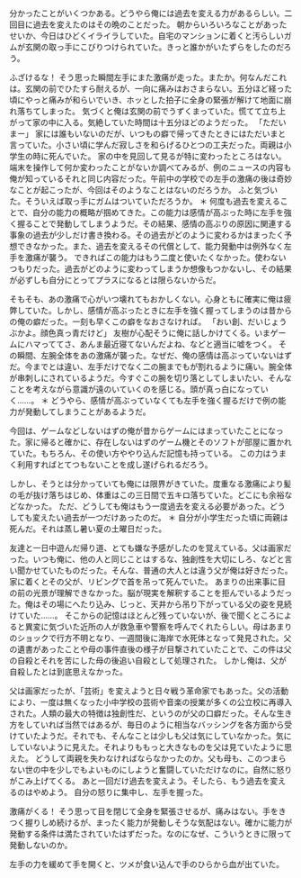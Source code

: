 
<!-- 量子の導き 3 -->

分かったことがいくつかある。どうやら俺には過去を変える力があるらしい。二回目に過去を変えたのはその晩のことだった。
朝からいろいろなことがあったせいか、今日はひどくイライラしていた。自宅のマンションに着くと汚らしいガムが玄関の取っ手にこびりつけられていた。きっと誰かがいたずらをしたのだろう。
 
ふざけるな！ そう思った瞬間左手にまた激痛が走った。またか。何なんだこれは。玄関の前でひたすら耐えるが、一向に痛みはおさまらない。五分ほど経った頃にやっと痛みが和らいでいき、ホッとした拍子に全身の緊張が解けて地面に崩れ落ちてしまった。
気づくと俺は玄関の前でうずくまっていた。慌てて立ち上がって家の中に入る。気絶していた時間は十五分ほどのようだった。
「ただいまー」
家には誰もいないのだが、いつもの癖で帰ってきたときにはただいまと言っていた。小さい頃に学んだ寂しさを和らげるひとつの工夫だった。両親は小学生の時に死んでいた。
家の中を見回して見るが特に変わったところはない。端末を操作して何か変わったことがないか調べてみるが、例のニュースの内容も俺が知っているそれと同じ内容だった。午前中の学校での左手の激痛の後は奇妙なことが起こったが、今回はそのようなことはないのだろうか。
ふと気づいた。そういえば取っ手にガムはついていただろうか。
＊
何度も過去を変えることで、自分の能力の概略が掴めてきた。この能力は感情が高ぶった時に左手を強く握ることで発動してしまうようだ。その結果、感情の高ぶりの原因に関連する事象の過去が少しだけ書き換わる。その過去がどのように変わるかはまったく予想できなかった。また、過去を変えるその代償として、能力発動中は例外なく左手を激痛が襲う。
できればこの能力はもう二度と使いたくなかった。使わないつもりだった。過去がどのように変わってしまうか想像もつかないし、その結果が必ずしも自分にとってプラスになるとは限らないからだ。
 
そもそも、あの激痛で心がいつ壊れてもおかしくない。心身ともに確実に俺は疲弊していた。しかし、感情が高ぶったときに左手を強く握ってしまうのは昔からの俺の癖だった。一刻も早くこの癖をなおさなければ。
「おい創、だいじょうぶかよ。顔色真っ青だけど」
友樹が心配そうに俺に話しかけてくる。いまゲームにハマっててさ、あんま最近寝てないんだよね、などと適当に嘘をつく。
その瞬間、左腕全体をあの激痛が襲った。なぜだ、俺の感情は高ぶっていないはずだ。今までとは違い、左手だけでなく二の腕までもが割れるように痛い。腕全体が串刺しにされているようだ。今すぐこの腕を切り落としてしまいたい、そんなことを考えながら意識が遠のいていくのを感じる。頭が真っ白になっていく……。
＊
どうやら、感情が高ぶっていなくても左手を強く握るだけで例の能力が発動してしまうことがあるようだ。
 
今回は、ゲームなどしないはずの俺が昔からゲームにはまっていたことになった。家に帰ると確かに、存在しないはずのゲーム機とそのソフトが部屋に置かれていた。もちろん、その使い方ややり込んだ記憶も持っている。
この力はうまく利用すればとてつもないことを成し遂げられるだろう。
 
しかし、そうとは分かっていても俺には限界がきていた。度重なる激痛により髪の毛が抜け落ちはじめ、体重はこの三日間で五キロ落ちていた。どこにも余裕などなかった。
ただ、どうしても俺はもう一度過去を変える必要があった。どうしても変えたい過去が一つだけあったのだ。
＊
自分が小学生だった頃に両親は死んだ。それは蒸し暑い夏の土曜日だった。
 
友達と一日中遊んだ帰り道、とても嫌な予感がしたのを覚えている。父は画家だった。いつも俺に、他の人と同じことはするな、独創性を大切にしろ、などと言い聞かせていたものだった。そんな、普通の大人とは違う父が俺は好きだった。家に着くとその父が、リビングで首を吊って死んでいた。
あまりの出来事に目の前の光景が理解できなかった。脳が現実を解釈することを拒んでいるようだった。俺はその場にへたり込み、じっと、天井から吊り下がっている父の姿を見続けていた……。
そこからの記憶はほとんど残っていないが、後で聞くところによると異変に気づいた近所の人が救急車や警察を呼んでくれたらしい。母はあまりのショックで行方不明となり、一週間後に海岸で水死体となって発見された。父の遺書があったことや母の事件直後の様子が目撃されていたことで、この件は父の自殺とそれを苦にした母の後追い自殺として処理された。
しかし俺は、父が自殺したとは到底思えなかった。
 
父は画家だったが、「芸術」を変えようと日々戦う革命家でもあった。父の活動により、一度は無くなった小中学校の芸術や音楽の授業が多くの公立校に再導入された。人類の最大の特徴は独創性だ、というのが父の口癖だった。そんな生き方をしていれば当然ではあるが、毎日のように相当なバッシングを各方面から受けていたようだ。それでも、そんなことは少しも父は気にしていなかった。気にしていないように見えた。それよりももっと大きなものを父は見ていたように思えた。
どうして両親を失わなければならなかったのか。父も母も、このつまらない世の中を少しでもよいものにしようと奮闘していただけなのに。自然に怒りがこみ上げてくる。
あと一回だけ過去を変えよう。そしたら、もう過去を変えるのはやめよう。
自分の怒りに集中し、左手を握った。
 
激痛がくる！ そう思って目を閉じて全身を緊張させるが、痛みはない。手をきつく握りしめ続けるが、まったく能力が発動しそうな気配はない。確かに能力が発動する条件は満たされていたはずだった。なのになぜ、こういうときに限って発動しないのか。
 
左手の力を緩めて手を開くと、ツメが食い込んで手のひらから血が出ていた。
